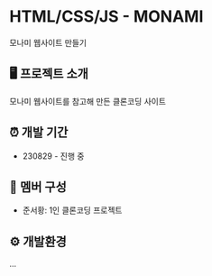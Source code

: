 # HTML/CSS/JS - MONAMI

모나미 웹사이트 만들기

## 🖥️ 프로젝트 소개

모나미 웹사이트를 참고해 만든 클론코딩 사이트

## ⏰ 개발 기간

- 230829 - 진행 중

## 👥 멤버 구성

- 준서황: 1인 클론코딩 프로젝트

## ⚙️ 개발환경

...
